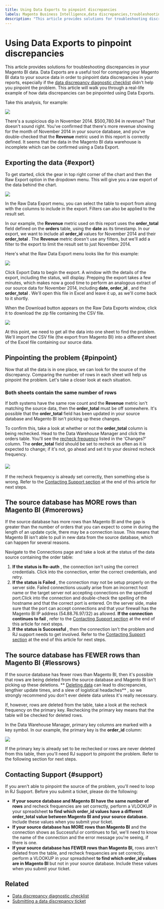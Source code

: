 ```yaml
---
title: Using Data Exports to pinpoint discrepancies
labels: Magento Business Intelligence,data discrepancies,troubleshooting
description: "This article provides solutions for troubleshooting discrepancies in your Magento BI data. Data Exports are a useful tool for comparing your Magento BI data to your source data in order to pinpoint data discrepancies in your reports, especially if the [data discrepancy diagnostic checklist](https://support.magento.com/hc/en-us/articles/360016731271-Diagnosing-a-data-discrepancy) didn't help you pinpoint the problem. This article will walk you through a real-life example of how data discrepancies can be pinpointed using Data Exports."
---
```


# Using Data Exports to pinpoint discrepancies

This article provides solutions for troubleshooting discrepancies in your Magento BI data. Data Exports are a useful tool for comparing your Magento BI data to your source data in order to pinpoint data discrepancies in your reports, especially if the [data discrepancy diagnostic checklist](https://support.magento.com/hc/en-us/articles/360016731271-Diagnosing-a-data-discrepancy) didn't help you pinpoint the problem. This article will walk you through a real-life example of how data discrepancies can be pinpointed using Data Exports.

Take this analysis, for example:

![](assets/Exports_Discrepancies_1.png)

There's a suspicious dip in November 2014. $500,780.94 in revenue? That doesn't sound right. You've confirmed that there's more revenue showing for the month of November 2014 in your source database, and you've double-checked that the **Revenue** metric used in this report is correctly defined. It seems that the data in the Magento BI data warehouse is incomplete which can be confirmed using a Data Export.

## Exporting the data {#export}

To get started, click the gear in top right corner of the chart and then the Raw Export option in the dropdown menu. This will give you a raw export of the data behind the chart.

![](assets/Export_Discrepancies_5.gif)

In the Raw Data Export menu, you can select the table to export from along with the columns to include in the export. Filters can also be applied to the result set.

In our example, the **Revenue** metric used on this report uses the **order\_total** field defined on the **orders** table, using the **date** as its timestamp. In our export, we want to include all **order\_id** values for November 2014 and their **order\_total** . The **Revenue** metric doesn't use any filters, but we'll add a filter to the export to limit the result set to just November 2014.

Here's what the Raw Data Export menu looks like for this example:

![](assets/Exports_Discrepancies_2.png)

Click Export Data to begin the export. A window with the details of the export, including the status, will display. Prepping the export takes a few minutes, which makes now a good time to perform an analogous extract of our source data for November 2014, including **date, order\_id** , and the **order\_total** . We'll open this file in Excel and leave it up, as we'll come back to it shortly.

When the Download button appears on the Raw Data Exports window, click it to download the zip file containing the CSV file.

![](assets/Export_Discrepancies_6.png)

At this point, we need to get all the data into one sheet to find the problem. We'll import the CSV file (the export from Magento BI) into a different sheet of the Excel file containing our source data.

## Pinpointing the problem {#pinpoint}

Now that all the data is in one place, we can look for the source of the discrepancy. Comparing the number of rows in each sheet will help us pinpoint the problem. Let's take a closer look at each situation.

### Both sheets contain the same number of rows

If both systems have the same row count and the **Revenue** metric isn't matching the source data, then the **order\_total** must be off somewhere. It's possible that the **order\_total** field has been updated in your source database and Magento BI isn't picking up these changes.

To confirm this, take a look at whether or not the **order\_total** column is being rechecked. Head to the Data Warehouse Manager and click the orders table. You'll see the [recheck frequency](https://support.magento.com/hc/en-us/articles/360016506452-Configuring-data-rechecks) listed in the 'Changes?' column. The **order\_total** field should be set to recheck as often as it is expected to change; if it's not, go ahead and set it to your desired recheck frequency.

### ![](assets/Export_Discrepancies_4.gif)

If the recheck frequency is already set correctly, then something else is wrong. Refer to the [Contacting Support section](#support) at the end of this article for next steps.

## The source database has MORE rows than Magento BI {#morerows}

If the source database has more rows than Magento BI and the gap is greater than the number of orders that you can expect to come in during the length of an update cycle, there may be a connection issue. This means that Magento BI isn't able to pull in new data from the source database, which can happen for several reasons.

Navigate to the Connections page and take a look at the status of the data source containing the order table:

1. **If the status is Re-auth** , the connection isn't using the correct credentials. Click into the connection, enter the correct credentials, and retry.
1. **If the status is Failed** , the connection may not be setup properly on the server side. Failed connections usually arise from an incorrect host name or the target server not accepting connections on the specified port.Click into the connection and double-check the spelling of the hostname and that the correct port is entered. On the server side, make sure that the port can accept connections and that your firewall has the Magento BI IP address (54.88.76.97/32) as allowed. **If the connection continues to fail** , refer to the [Contacting Support section](#support) at the end of this article for next steps.
1. **If the status is Successful** , then the connection isn't the problem and RJ support needs to get involved. Refer to the [Contacting Support section](#support) at the end of this article for next steps.

## The source database has FEWER rows than Magento BI {#lessrows}

If the source database has fewer rows than Magento BI, then it's possible that rows are being deleted from the source database and Magento BI isn't picking up these deletions. ** [Deleting data](https://support.magento.com/hc/en-us/articles/360016731631-Optimizing-your-database-for-analysis#delete) can lead to discrepancies, lengthier update times, and a slew of logistical headaches** , so we strongly recommend you don't ever delete data unless it's really necessary.

If, however, rows are deleted from the table, take a look at the recheck frequency on the primary key. Rechecking the primary key means that the table will be checked for deleted rows.

In the Data Warehouse Manager, primary key columns are marked with a key symbol. In our example, the primary key is the **order\_id** column:

![](assets/Export_Discrepancies_3.png)

If the primary key is already set to be rechecked or rows are never deleted from this table, then you'll need RJ support to pinpoint the problem. Refer to the following section for next steps.

## Contacting Support {#support}

If you aren't able to pinpoint the source of the problem, you'll need to loop in RJ Support. Before you submit a ticket, please do the following:

* **If your source database and Magento BI have the same number of rows** and recheck frequencies are set correctly, perform a VLOOKUP in your spreadsheet **to find which order\_id values have a different order\_total value between Magento BI and your source database.** Include these values when you submit your ticket.
* **If your source database has MORE rows than Magento BI** and the connection shows as Successful or continues to fail, we'll need to know the name of the connection and the error message you're seeing, if there is one.
* **If your source database has FEWER rows than Magento BI,** rows aren't deleted from the table, and recheck frequencies are set correctly, perform a VLOOKUP in your spreadsheet **to find which order\_id values are in Magento BI** but not in your source database. Include these values when you submit your ticket.

## Related

* [Data discrepancy diagnostic checklist](https://support.magento.com/hc/en-us/articles/360016731271-Diagnosing-a-data-discrepancy)
* [Submitting a data discrepancy ticket](https://support.magento.com/hc/en-us/articles/360016506472-Submitting-a-data-discrepancy-ticket)
 
